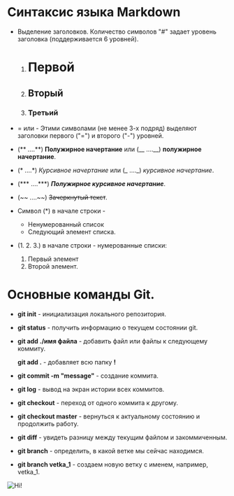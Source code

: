 # Синтаксис языка Markdown

* Выделение заголовков. Количество символов "#" задает уровень заголовка (поддерживается 6 уровней).
    1. # Первой
    2. ## Вторый
    3. ### Третьий

* = или - Этими символами (не менее 3-х подряд) выделяют заголовки первого ("=") и второго ("-") уровней.

* (** ....**)
**Полужирное начертание**
или (__ ....__)
__полужирное начертание__.

* (* ....*) *Курсивное начертание* 
или (_ ...._) _курсивное начертание_.

* (*** ....***) ***Полужирное курсивное начертание***.

* (~~ ....~~) ~~Зачеркнутый текст~~.

* Символ (*) в начале строки -
   * Ненумерованный список
   * Следующий элемент списка.

* (1. 2. 3.) в начале строки - нумерованные списки:
   1. Первый элемент
   2. Второй элемент.

# Основные команды Git.

* __git init__ - инициализация локального репозитория.

* __git status__ - получить информацию о текущем состоянии git.

* __git add  ./имя файла__ - добавить файл или файлы к следующему коммиту. 

   __git add .__ - добавляет всю папку __!__

* __git commit -m "message"__ - создание коммита.

* __git log__ - вывод на экран истории всех коммитов.

* __git checkout__ - переход от одного коммита к другому.

* __git checkout master__ - вернуться к актуальному состоянию и продолжить работу.

* __git diff__ - увидеть разницу между текущим файлом и закоммиченным.

* __git branch__ - определить, в какой ветке мы сейчас находимся.

* __git branch vetka_1__ - создаем новую ветку с именем, например, vetka_1.

![Hi!](no_name.jpg)

